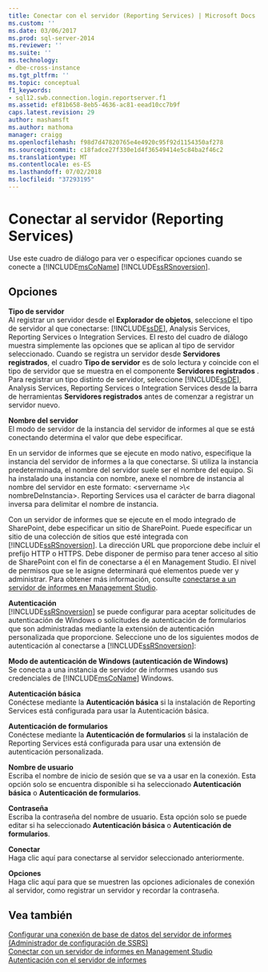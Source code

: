 ```yaml
---
title: Conectar con el servidor (Reporting Services) | Microsoft Docs
ms.custom: ''
ms.date: 03/06/2017
ms.prod: sql-server-2014
ms.reviewer: ''
ms.suite: ''
ms.technology:
- dbe-cross-instance
ms.tgt_pltfrm: ''
ms.topic: conceptual
f1_keywords:
- sql12.swb.connection.login.reportserver.f1
ms.assetid: ef81b658-8eb5-4636-ac81-eead10cc7b9f
caps.latest.revision: 29
author: mashamsft
ms.author: mathoma
manager: craigg
ms.openlocfilehash: f98d7d47820765e4e4920c95f92d1154350af278
ms.sourcegitcommit: c18fadce27f330e1d4f36549414e5c84ba2f46c2
ms.translationtype: MT
ms.contentlocale: es-ES
ms.lasthandoff: 07/02/2018
ms.locfileid: "37293195"
---
```

# <a name="connect-to-server-reporting-services"></a>Conectar al servidor (Reporting Services)
  Use este cuadro de diálogo para ver o especificar opciones cuando se conecte a [!INCLUDE[msCoName](../includes/msconame-md.md)] [!INCLUDE[ssRSnoversion](../includes/ssrsnoversion-md.md)].  
  
## <a name="options"></a>Opciones  
 **Tipo de servidor**  
 Al registrar un servidor desde el **Explorador de objetos**, seleccione el tipo de servidor al que conectarse: [!INCLUDE[ssDE](../includes/ssde-md.md)], Analysis Services, Reporting Services o Integration Services. El resto del cuadro de diálogo muestra simplemente las opciones que se aplican al tipo de servidor seleccionado. Cuando se registra un servidor desde **Servidores registrados**, el cuadro **Tipo de servidor** es de solo lectura y coincide con el tipo de servidor que se muestra en el componente **Servidores registrados** . Para registrar un tipo distinto de servidor, seleccione [!INCLUDE[ssDE](../includes/ssde-md.md)], Analysis Services, Reporting Services o Integration Services desde la barra de herramientas **Servidores registrados** antes de comenzar a registrar un servidor nuevo.  
  
 **Nombre del servidor**  
 El modo de servidor de la instancia del servidor de informes al que se está conectando determina el valor que debe especificar.  
  
 En un servidor de informes que se ejecute en modo nativo, especifique la instancia del servidor de informes a la que conectarse. Si utiliza la instancia predeterminada, el nombre del servidor suele ser el nombre del equipo. Si ha instalado una instancia con nombre, anexe el nombre de instancia al nombre del servidor en este formato: \<servername >\\< nombreDeInstancia\>. Reporting Services usa el carácter de barra diagonal inversa para delimitar el nombre de instancia.  
  
 Con un servidor de informes que se ejecute en el modo integrado de SharePoint, debe especificar un sitio de SharePoint. Puede especificar un sitio de una colección de sitios que esté integrada con [!INCLUDE[ssRSnoversion](../includes/ssrsnoversion-md.md)]. La dirección URL que proporcione debe incluir el prefijo HTTP o HTTPS. Debe disponer de permiso para tener acceso al sitio de SharePoint con el fin de conectarse a él en Management Studio. El nivel de permisos que se le asigne determinará qué elementos puede ver y administrar. Para obtener más información, consulte [conectarse a un servidor de informes en Management Studio](../reporting-services/tools/connect-to-a-report-server-in-management-studio.md).  
  
 **Autenticación**  
 [!INCLUDE[ssRSnoversion](../includes/ssrsnoversion-md.md)] se puede configurar para aceptar solicitudes de autenticación de Windows o solicitudes de autenticación de formularios que son administradas mediante la extensión de autenticación personalizada que proporcione. Seleccione uno de los siguientes modos de autenticación al conectarse a [!INCLUDE[ssRSnoversion](../includes/ssrsnoversion-md.md)]:  
  
 **Modo de autenticación de Windows (autenticación de Windows)**  
 Se conecta a una instancia de servidor de informes usando sus credenciales de [!INCLUDE[msCoName](../includes/msconame-md.md)] Windows.  
  
 **Autenticación básica**  
 Conéctese mediante la **Autenticación básica** si la instalación de Reporting Services está configurada para usar la Autenticación básica.  
  
 **Autenticación de formularios**  
 Conéctese mediante la **Autenticación de formularios** si la instalación de Reporting Services está configurada para usar una extensión de autenticación personalizada.  
  
 **Nombre de usuario**  
 Escriba el nombre de inicio de sesión que se va a usar en la conexión. Esta opción solo se encuentra disponible si ha seleccionado **Autenticación básica** o **Autenticación de formularios**.  
  
 **Contraseña**  
 Escriba la contraseña del nombre de usuario. Esta opción solo se puede editar si ha seleccionado **Autenticación básica** o **Autenticación de formularios**.  
  
 **Conectar**  
 Haga clic aquí para conectarse al servidor seleccionado anteriormente.  
  
 **Opciones**  
 Haga clic aquí para que se muestren las opciones adicionales de conexión al servidor, como registrar un servidor y recordar la contraseña.  
  
## <a name="see-also"></a>Vea también  
 [Configurar una conexión de base de datos del servidor de informes &#40;Administrador de configuración de SSRS&#41;](../../2014/sql-server/install/configure-a-report-server-database-connection-ssrs-configuration-manager.md)   
 [Conectar con un servidor de informes en Management Studio](../reporting-services/tools/connect-to-a-report-server-in-management-studio.md)   
 [Autenticación con el servidor de informes](../reporting-services/security/authentication-with-the-report-server.md)  
  
  
